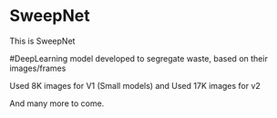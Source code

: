 # SweepNet


This is SweepNet

#DeepLearning model developed to segregate waste, based on their images/frames

Used 8K images for V1 (Small models) and
Used 17K images for v2

And many more to come.

